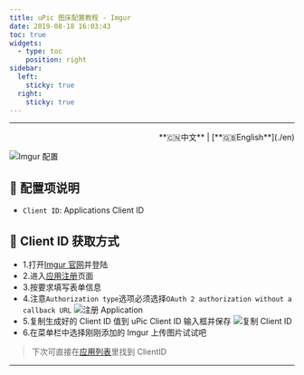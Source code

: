 ```yaml
---
title: uPic 图床配置教程 - Imgur
date: 2019-08-18 16:03:43
toc: true
widgets:
  - type: toc
    position: right
sidebar:
  left:
    sticky: true
  right:
    sticky: true
---
```


<hr><!-- i18n --><div align="right">**🇨🇳中文** | [**🇬🇧English**](./en)</div><!-- i18n -->

![Imgur 配置](https://qiniu.svend.cc/tutorials/imgur-host.png)

## 📝 配置项说明

- `Client ID`: Applications Client ID

## 🔑 Client ID 获取方式

- 1.打开[Imgur 官网](https://imgur.com/)并登陆
- 2.进入[应用注册](https://api.imgur.com/oauth2/addclient)页面
- 3.按要求填写表单信息
- 4.注意`Authorization type`选项必须选择`OAuth 2 authorization without a callback URL`
  ![注册 Application](https://qiniu.svend.cc/tutorials/imgur-application.png)
- 5.复制生成好的 Client ID 值到 uPic Client ID 输入框并保存
  ![复制 Client ID](https://qiniu.svend.cc/tutorials/imgur-client-id.png)
- 6.在菜单栏中选择刚刚添加的 Imgur 上传图片试试吧

> 下次可直接在[应用列表](https://imgur.com/account/settings/apps)里找到 ClientID

<hr>
